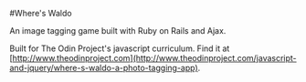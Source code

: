 #Where's Waldo

An image tagging game built with Ruby on Rails and Ajax.

Built for The Odin Project's javascript curriculum. Find it at [http://www.theodinproject.com](http://www.theodinproject.com/javascript-and-jquery/where-s-waldo-a-photo-tagging-app).